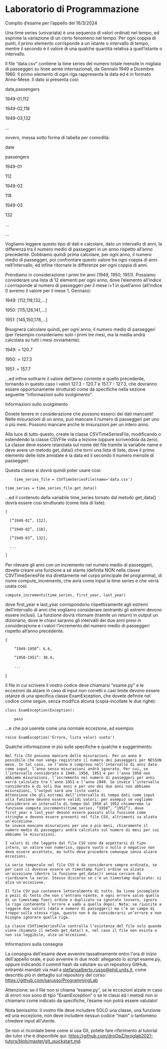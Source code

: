 # Laboratorio di Programmazione
Compito d’esame per l’appello del 16/3/2024

Una time series (univariata) è una sequenza di valori ordinati nel tempo, ed esprime la variazione di un certo fenomeno nel tempo. Per ogni coppia di punti, il primo elemento corrisponde a un istante o intervallo di tempo, mentre il secondo è il valore di una qualche quantità relativa a quell’istante o intervallo.

Il file “data.csv” contiene la time series del numero totale mensile in migliaia di passeggeri su linee aeree internazionali, da Gennaio 1949 a Dicembre 1960. Il primo elemento di ogni riga rappresenta la data ed è in formato Anno-Mese. Il dato si presenta così:

date,passengers

1949-01,112

1949-02,118

1949-03,132

...

ovvero, messa sotto forma di tabella per comodità:

date
	

passengers

1949-01
	

112

1949-02
	

118

1949-03
	

132

...
	

...

Vogliamo leggere questo tipo di dati e calcolare, dato un intervallo di anni, la differenza tra il numero medio di passeggeri in un anno rispetto all’anno precedente. Dobbiamo quindi prima calcolare, per ogni anno, il numero medio di passeggeri, poi confrontare questo valore tra ogni coppia di anni nell’intervallo, ed infine ritornare le differenze per ogni coppia di anni.

Prendiamo in considerazione i primi tre anni (1949, 1950, 1951). Possiamo considerare una lista di 12 elementi per ogni anno, dove l’elemento all’indice i corrisponde al numero di passeggeri per il mese i+1 in quell’anno (all’indice 0 avremo il valore per il mese 1, Gennaio):

1949: [112,118,132,…]

1950: [115,126,141,…]

1951: [145,150,178,…]

Bisognerà calcolare quindi, per ogni anno, il numero medio di passeggeri (per l’esempio consideriamo solo i primi tre mesi, ma la media andrà calcolata su tutti i mesi ovviamente):

1949:  = 120.7

1950:  = 127.3

1951:  = 157.7

…ed infine sottrarre il valore dell’anno corrente e quello precedente, tornando in questo caso i valori 127.3 - 120.7  e 157.7 - 127.3, che dovranno essere opportunamente strutturati come da specifiche nella sezione seguente “informazioni sullo svolgimento”.

Informazioni sullo svolgimento

Dovete tenere in considerazione che possono esserci dei dati mancanti! Nelle misurazioni di un anno, può mancare il numero di passeggeri per uno o più mesi. Possono mancare anche le misurazioni per un intero anno.

Alla luce di tutto questo, create la classe CSVTimeSeriesFile, modificando o estendendo la classe CSVFile vista a lezione (oppure scrivendola da zero). La classe deve essere istanziata sul nome del file tramite la variabile name e deve avere un metodo get_data() che torni una lista di liste, dove il primo elemento delle liste annidate è la data ed il secondo il numero mensile di passeggeri.

Questa classe si dovrà quindi poter usare così:

        time_series_file = CSVTimeSeriesFile(name='data.csv')

    time_series = time_series_file.get_data()

...ed il contenuto della variabile time_series tornato dal metodo get_data() dovrà essere così strutturato (come lista di liste):

    [

      [“1949-01”, 112],

      [“1949-02”, 118],

      [“1949-03”, 132],

      ...

    ]

Per rilevare gli anni con un incremento nel numero medio di passeggeri, dovete creare una funzione a sé stante (definita NON nella classe CSVTimeSeriesFile ma direttamente nel corpo principale del programma), di nome compute_increments, che avrà come input la time series e che verrà usata così:

    compute_increments(time_series, first_year, last_year)

dove first_year e last_year corrispondono rispettivamente agli estremi dell’intervallo di anni che vogliamo considerare (entrambi gli estremi devono essere inclusi). La funzione dovrà ritornare (tramite un return) in output un dizionario, dove le chiavi saranno gli intervalli dei due anni presi in considerazione e i valori l’incremento del numero medio di passeggeri rispetto all’anno precedente.

   

    {

        “1949-1950”: 6.6,

        “1950-1951”: 30.4,

        ...
   }

   

Il file in cui scrivere il vostro codice deve chiamarsi "esame.py" e le eccezioni da alzare in caso di input non corretti o casi limite devono essere istanze di una specifica classe ExamException, che dovete definire nel codice come segue, senza modifica alcuna (copia-incollate le due righe):

    class ExamException(Exception):

        pass

...e che poi userete come una normale eccezione, ad esempio:

    raise ExamException('Errore, lista valori vuota')

Qualche informazione in più sulle specifiche e qualche e suggerimento:

    Nel file CSV possono mancare delle misurazioni. Per un anno è possibile che non venga registrato il numero dei passeggeri per NESSUN mese. In tal caso, se l’anno è compreso nell’intervallo di anni dato come input, l’anno senza misurazioni andrà ignorato. Per cui, se l’intervallo considerato è 1949, 1950, 1951 e per l’anno 1950 non abbiamo misurazioni, l’incremento nel numero di passeggeri per anni verrà calcolato tra l’anno 1951 e l’anno 1949. Se invece l’intervallo considerato è di soli due anni e per uno dei due anni non abbiamo misurazioni, l’output sarà una lista vuota.
    Attenzione che gli estremi dell’intervallo di tempo dati come input alla funzione devono essere validi valori: per esempio se vogliamo considerare un intervallo di tempo dal 1950 al 1952 chiameremo la funzione compute_increments(time_series, “1950”, “1952”), dove first_year e last_year devono essere passati alla funzione come stringhe e devono essere presenti nel file CSV, altrimenti va alzata un’eccezione.
    Se invece mancano misurazioni per uno o più mesi, chiaramente il numero medio di passeggeri andrà calcolato sul numero di mesi per cui abbiamo le misurazioni.

    I valori di che leggete dal file CSV sono da aspettarsi di tipo intero, un valore non numerico, oppure vuoto o nullo o negativo non deve essere accettato, ma tutto deve procedere comunque senza alzare eccezioni.

    La serie temporale nel file CSV è da considerare sempre ordinata, se per caso ci dovesse essere un timestamp fuori ordine va alzata un'eccezione (dentro la funzione get_data()) senza cercare di riordinare la serie. Stesso discorso se c’è un timestamp duplicato: si alza un'eccezione.

    Il file CSV può contenere letteralmente di tutto. Da linee incomplete a pezzi di testo che non c’entrano niente, e ogni errore salvo quello di un timestamp fuori ordine o duplicato va ignorato (ovvero, ignoro la riga contenente l’errore e vado a quella dopo). Nota: se riuscite a leggere due valori (data e numero di passeggeri) ma c’è un campo di troppo sulla stessa riga, questo non è da considerarsi un’errore e non bisogna ignorare quella riga.

    La classe CSVTimeSeriesFile controlla l’esistenza del file solo quando viene chiamato il metodo get_data() e, nel caso il file non esista o non sia leggibile, alza un'eccezione.

Informazioni sulla consegna

La consegna dell'esame deve avvenire tassativamente entro l'ora di inizio dell'appello orale, e può avvenire in due modi: allegando lo script esame.py, oppure indicando il commit hash da valutare su un repository GitHub, entrambi mandati via mail a stefanoalberto.russo@phd.units.it, come descritto più in dettaglio sul repository del corso: https://github.com/sarusso/ProgrammingLab   

Attenzione: se il file non si chiama “esame.py”, se le eccezioni alzate in caso di errori non sono di tipo “ExamException” o se le classi ed i metodi non si chiamano come indicato da specifiche, l’esame non potrà essere valutato!

Nota benissimo: il vostro file deve includere SOLO una classe, una funzione ed una eccezione, non deve includere nessun codice “main” o tantomeno chiedere input all’utente.

Se non vi ricordate bene come si usa Git, potete fare riferimento al tutorial dei tutor che è disponibile qui: https://github.com/drpOpZ/proglab2021-tutors/blob/master/git_quickstart.md.